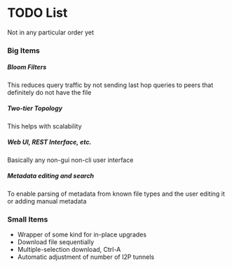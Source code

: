 # TODO List

Not in any particular order yet

### Big Items

##### Bloom Filters

This reduces query traffic by not sending last hop queries to peers that definitely do not have the file

##### Two-tier Topology

This helps with scalability

##### Web UI, REST Interface, etc.

Basically any non-gui non-cli user interface

##### Metadata editing and search

To enable parsing of metadata from known file types and the user editing it or adding manual metadata

### Small Items

* Wrapper of some kind for in-place upgrades
* Download file sequentially
* Multiple-selection download, Ctrl-A
* Automatic adjustment of number of I2P tunnels
